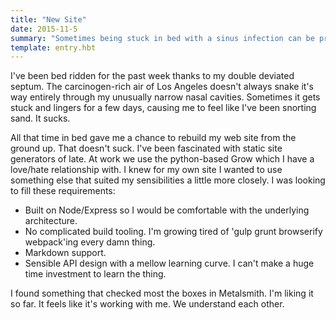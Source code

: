 ```yaml
---
title: "New Site"
date: 2015-11-5
summary: "Sometimes being stuck in bed with a sinus infection can be productive."
template: entry.hbt
---
```


I've been bed ridden for the past week thanks to my double deviated septum. The carcinogen-rich air of Los Angeles doesn't always snake it's way entirely through my unusually narrow nasal cavities. Sometimes it gets stuck and lingers for a few days, causing me to feel like I've been snorting sand. It sucks.

All that time in bed gave me a chance to rebuild my web site from the ground up. That doesn't suck. I've been fascinated with static site generators of late. At work we use the python-based Grow which I have a love/hate relationship with. I knew for my own site I wanted to use something else that suited my sensibilities a little more closely. I was looking to fill these requirements:
* Built on Node/Express so I would be comfortable with the underlying architecture.
* No complicated build tooling. I'm growing tired of 'gulp grunt browserify webpack'ing every damn thing.
* Markdown support.
* Sensible API design with a mellow learning curve. I can't make a huge time investment to learn the thing.

I found something that checked most the boxes in Metalsmith. I'm liking it so far. It feels like it's working with me. We understand each other.
